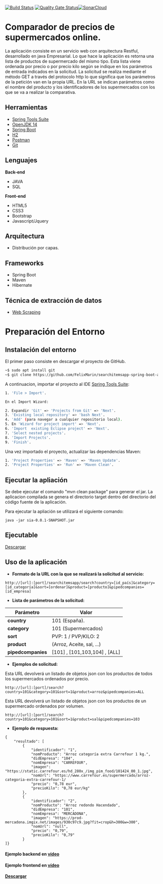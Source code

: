 [![Build Status](https://travis-ci.org/FelixMarin/searchitemsapp-spring-boot-api.png?branch=master)](https://travis-ci.org/FelixMarin/searchitemsapp-spring-boot-api) [![Quality Gate Status](https://sonarcloud.io/api/project_badges/measure?project=FelixMarin_searchitemsapp-spring-boot-api&metric=alert_status)](https://sonarcloud.io/dashboard?id=FelixMarin_searchitemsapp-spring-boot-api)[![SonarCloud](https://sonarcloud.io/images/project_badges/sonarcloud-white.svg)](https://sonarcloud.io/dashboard?id=FelixMarin_searchitemsapp-spring-boot-api)


# Comparador de precios de supermercados online.

La aplicación consiste en un servicio web con arquitectura Restful, desarrollado en java Empresarial. Lo que hace la aplicación es retorna una lista de productos de supermercado del mismo tipo. Esta lista viene ordenada por precio o por precio kilo según se indique en los parámetros de entrada indicados en la solicitud. La solicitud se realiza mediante el método GET a través del protocolo http lo que significa que los parámetros de la petición van en la propia URL. En la URL se indican parámetros como el nombre del producto y los identificadores de los supermercados con los que se va a realizar la comparativa.

## Herramientas

- [Spring Tools Suite](https://spring.io/tools)
- [OpenJDK 14](https://openjdk.java.net/projects/jdk/)
- [Spring Boot](https://start.spring.io/)
- [H2](http://h2database.com/html/main.htmls)
- [Postman](https://www.postman.com/)
- [Git](https://git-scm.com/downloads)

## Lenguajes

**Back-end**
- JAVA
- SQL

**Front-end**
- HTML5
- CSS3
- Bootstrap
- Javascript/Jquery

## Arquitectura

- Distribución por capas. 

## Frameworks

- Spring Boot
- Maven
- Hibernate

## Técnica de extracción de datos

- [Web Scraping](https://es.wikipedia.org/wiki/Web_scraping)

# Preparación del Entorno


## Instalación del entorno 
El primer paso consiste en descargar el proyecto de GitHub.  

```bash
~$ sudo apt install git 
~$ git clone https://github.com/FelixMarin/searchitemsapp-spring-boot-api.git 
```
A continuacion, importar el proyecto al IDE [Spring Tools Suite](https://spring.io/tools):

```bash
1. 'File > Import'.

En el Import Wizard:

2. Expandir 'Git' => 'Projects from Git' => 'Next'.
3. 'Existing local repository' => 'bash Next'.
4. 'Add' (para navegar a cualquier repositorio local).
5. En 'Wizard for project import' => 'Next'. 
6. 'Import  existing Eclipse project' => 'Next'.
7. 'Select nested projects'.
8. 'Import Projects'.
9. 'Finish'.
```

Una vez importado el proyecto, actualizar las dependencias Maven: 

```bash
1. 'Project Properties' => 'Maven' => 'Maven Update'.
2. 'Project Properties' => 'Run' => 'Maven Clean'.
```

## Ejecutar la apliación

Se debe ejecutar el comando "mvn clean package" para generar el jar. La aplicacion compilada se genera el directorio target dentro del directorio del código fuente de la aplicación. 

Para ejecutar la apliación se utilizará el siguiente comando:

```console
java -jar sia-0.0.1-SNAPSHOT.jar
```

## Ejecutable
[Descargar](https://github.com/FelixMarin/searchitemsapp-spring-boot-api/releases/download/rls1.9/rls1.9.zip)

## Uso de la aplicación

- **Formato de la URL con la que se realizará la solicitud al servicio:**

```console
http://[url]:[port]/searchitemsapp/search?country=[id_país]&category=[id_categoría]&sort=[ordenar]&product=[producto]&pipedcompanies=[id_empresa]
```

- **Lista de parámetros de la solicitud:**

| Parámetro | Valor |
| --- | --- |
| __country__ | 101 (España). |
| __category__ | 101 (Supermercados) |
| __sort__ | PVP: 1 / PVP/KILO: 2 |
| __product__ | (Arroz, Aceite, sal, ...) |
| __pipedcompanies__ | [101] , [101,103,104] , [ALL] |
 

- **Ejemplos de solicitud:**

Esta URL devolverá un listado de objetos json con los productos de todos los supermercados ordenados por precio. 

```console
http://[url]:[port]/search?country=101&category=101&sort=1&product=arroz&pipedcompanies=ALL
```

Esta URL devolverá un listado de objetos json con los productos de un supermercado ordenados por volumen.

```console
http://[url]:[port]/search?country=101&category=101&sort=1&product=sal&pipedcompanies=103
```

- **Ejemplo de respuesta:**

```console
{
    "resultado": [
        {
            "identificador": "1",
            "nomProducto": "Arroz categoría extra Carrefour 1 kg.",
            "didEmpresa": "104",
            "nomEmpresa": "CARREFOUR",
            "imagen": "https://static.carrefour.es/hd_280x_/img_pim_food/101424_00_1.jpg",
            "nomUrl": "https://www.carrefour.es/supermercado/arroz-categoria-extra-carrefour-1/
            "precio": "0,78 eur",
            "precioKilo": "0,78 eur/kg"
        },
        {
            "identificador": "2",
            "nomProducto": "Arroz redondo Hacendado",
            "didEmpresa": "101",
            "nomEmpresa": "MERCADONA",
            "imagen": "https://prod-mercadona.imgix.net/images/930c97c9.jpg?fit=crop&h=300&w=300",
            "nomUrl": "null",
            "precio": "0,79",
            "precioKilo": "0,79"
        }
]}
```

#### Ejemplo backend en [vídeo](https://youtu.be/smuZhHQhij4)
#### Ejemplo frontend en [vídeo](https://www.youtube.com/watch?v=K_4Wp0Poh2Q&t=7s)
#### [Descargar](https://github.com/FelixMarin/searchitemsapp-spring-boot-api/releases/download/rls1.9/rls1.9.zip)

